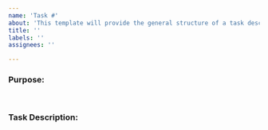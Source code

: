 ```yaml
---
name: 'Task #'
about: 'This template will provide the general structure of a task description. '
title: ''
labels: ''
assignees: ''

---
```


### Purpose: 

<br />

### Task Description:
